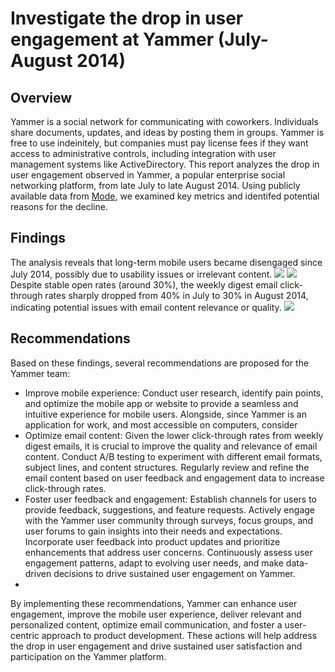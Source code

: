 # Investigate the drop in user engagement at Yammer (July-August 2014) 

## Overview
Yammer is a social network for communicating with coworkers. Individuals share documents, updates, and ideas by posting them in groups. Yammer is free to use inde initely, but companies must pay license fees if they want access to administrative controls, including integration with user management systems like ActiveDirectory.
This report analyzes the drop in user engagement observed in Yammer, a popular enterprise social networking platform, from late July to late August 2014. Using publicly available data from [Mode](https://mode.com/sql-tutorial/a-drop-in-user-engagement/), we examined key metrics and identifed potential reasons for the decline.
## Findings
The analysis reveals that long-term mobile users became disengaged since July 2014, possibly due to usability issues or irrelevant content. 
![](https://i.imgur.com/CHcJwkL.png)
![](https://i.imgur.com/YeinCjN.png)
Despite stable open rates (around 30%), the weekly digest email click-through rates sharply dropped from 40% in July to 30% in August 2014, indicating potential issues with email content relevance or quality.
![](https://i.imgur.com/W7DyR3V.png)
## Recommendations
Based on these  findings, several recommendations are proposed for the Yammer team:
- Improve mobile experience: Conduct user research, identify pain points, and optimize the mobile app or website to provide a seamless and intuitive experience for mobile users. Alongside, since Yammer is an application for work, and most accessible on computers, consider 
- Optimize email content: Given the lower click-through rates from weekly digest emails, it is crucial to improve the quality and relevance of email content. Conduct A/B testing to experiment with different email formats, subject lines, and content structures. Regularly review and refine the email content based on user feedback and engagement data to increase click-through rates.
- Foster user feedback and engagement: Establish channels for users to provide feedback, suggestions, and feature requests. Actively engage with the Yammer user community through surveys, focus groups, and user forums to gain insights into their needs and expectations. Incorporate user feedback into product updates and prioritize enhancements that address user concerns. Continuously assess user engagement patterns, adapt to evolving user needs, and make data-driven decisions to drive sustained user engagement on Yammer.
- 
By implementing these recommendations, Yammer can enhance user engagement, improve the mobile user experience, deliver relevant and personalized content, optimize email communication, and foster a user-centric approach to product development. These actions will help address the drop in user engagement and drive sustained user satisfaction and participation on the Yammer platform.

